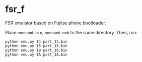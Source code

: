 # fsr_f

FSR emulator based on Fujitsu phone bootloader.

Place `onenand.bin`, `onenand.oob` to the same directory. Then, run:

```
python emu.py 14 part_14.bin
python emu.py 15 part_15.bin
python emu.py 19 part_19.bin
python emu.py 1A part_1A.bin
```
